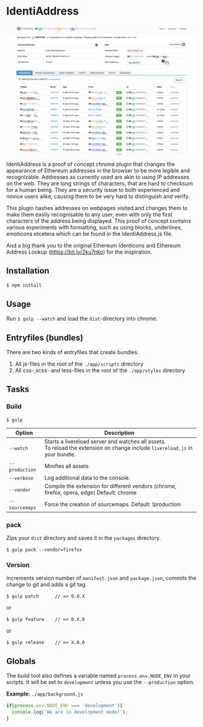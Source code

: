 # IdentiAddress

![IndentiAddress with the Underline feature enabled](/promo/screenshot_underline.png?raw=true "IndentiAddress using the underline option")

IdentiAddress is a proof of concept chrome plugin that changes the appearance of Ethereum addresses in the browser to be more legible and recognizable. Addresses as currently used are akin to using IP addresses on the web. They are long strings of characters, that are hard to checksum for a human being. They are a security issue to both experienced and novice users alike, causing them to be very hard to distinguish and verify.

This plugin hashes addresses on webpages visited and changes them to make them easily recognisable to any user, even with only the first characters of the address being displayed. This proof of concept contains various experiments with formatting, such as using blocks, underlines, emoticons etcetera which can be found in the IdentiAddress.js file.

And a big thank you to the original Ethereum Identicons and Ethereum Address Lookup (https://bit.ly/2ku7nko) for the inspiration.

## Installation

	$ npm install

## Usage

Run `$ gulp --watch` and load the `dist`-directory into chrome.

## Entryfiles (bundles)

There are two kinds of entryfiles that create bundles.

1. All js-files in the root of the `./app/scripts` directory
2. All css-,scss- and less-files in the root of the `./app/styles` directory

## Tasks

### Build

    $ gulp


| Option         | Description                                                                                                                                           |
|----------------|-------------------------------------------------------------------------------------------------------------------------------------------------------|
| `--watch`      | Starts a livereload server and watches all assets. <br>To reload the extension on change include `livereload.js` in your bundle.                      |
| `--production` | Minifies all assets                                                                                                                                   |
| `--verbose`    | Log additional data to the console.                                                                                                                   |
| `--vendor`     | Compile the extension for different vendors (chrome, firefox, opera, edge)  Default: chrome                                                                 |
| `--sourcemaps` | Force the creation of sourcemaps. Default: !production                                                                                                |


### pack

Zips your `dist` directory and saves it in the `packages` directory.

    $ gulp pack --vendor=firefox

### Version

Increments version number of `manifest.json` and `package.json`,
commits the change to git and adds a git tag.


    $ gulp patch      // => 0.0.X

or

    $ gulp feature    // => 0.X.0

or

    $ gulp release    // => X.0.0


## Globals

The build tool also defines a variable named `process.env.NODE_ENV` in your scripts. It will be set to `development` unless you use the `--production` option.


**Example:** `./app/background.js`

```javascript
if(process.env.NODE_ENV === 'development'){
  console.log('We are in development mode!');
}
```






